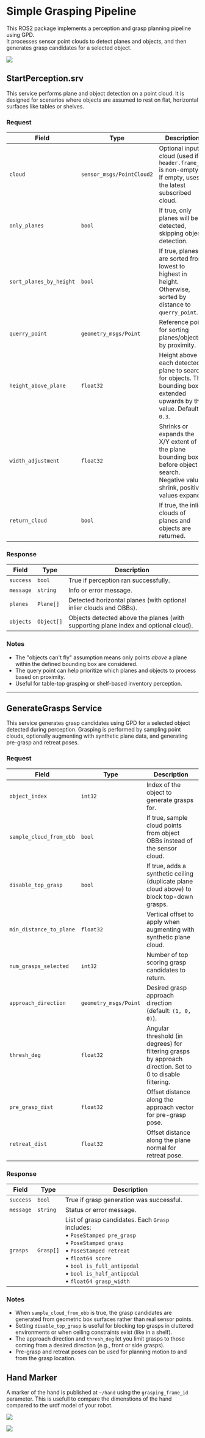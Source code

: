 # Simple Grasping Pipeline

This ROS2 package implements a perception and grasp planning pipeline using GPD.  
It processes sensor point clouds to detect planes and objects, and then generates grasp candidates for a selected object.

![](imgs/tiago_sim.png)

## StartPerception.srv
This service performs plane and object detection on a point cloud. It is designed for scenarios where objects are assumed to rest on flat, horizontal surfaces like tables or shelves.

### Request

| Field                      | Type                         | Description |
|---------------------------|------------------------------|-------------|
| `cloud`                   | `sensor_msgs/PointCloud2`    | Optional input cloud (used if `header.frame_id` is non-empty). If empty, uses the latest subscribed cloud. |
| `only_planes`             | `bool`                       | If true, only planes will be detected, skipping object detection. |
| `sort_planes_by_height`   | `bool`                       | If true, planes are sorted from lowest to highest in height. Otherwise, sorted by distance to `querry_point`. |
| `querry_point`            | `geometry_msgs/Point`        | Reference point for sorting planes/objects by proximity. |
| `height_above_plane`      | `float32`                    | Height above each detected plane to search for objects. The bounding box is extended upwards by this value. Default: `0.3`. |
| `width_adjustment`        | `float32`                    | Shrinks or expands the X/Y extent of the plane bounding box before object search. Negative values shrink, positive values expand. |
| `return_cloud`            | `bool`                       | If true, the inlier clouds of planes and objects are returned. |

### Response

| Field       | Type         | Description |
|-------------|--------------|-------------|
| `success`   | `bool`       | True if perception ran successfully. |
| `message`   | `string`     | Info or error message. |
| `planes`    | `Plane[]`    | Detected horizontal planes (with optional inlier clouds and OBBs). |
| `objects`   | `Object[]`   | Objects detected above the planes (with supporting plane index and optional cloud). |

### Notes

- The "objects can't fly" assumption means only points *above* a plane within the defined bounding box are considered.
- The query point can help prioritize which planes and objects to process based on proximity.
- Useful for table-top grasping or shelf-based inventory perception.


---
## GenerateGrasps Service

This service generates grasp candidates using GPD for a selected object detected during perception. Grasping is performed by sampling point clouds, optionally augmenting with synthetic plane data, and generating pre-grasp and retreat poses.

### Request

| Field                    | Type                      | Description |
|-------------------------|---------------------------|-------------|
| `object_index`          | `int32`                   | Index of the object to generate grasps for. |
| `sample_cloud_from_obb` | `bool`                    | If true, sample cloud points from object OBBs instead of the sensor cloud. |
| `disable_top_grasp`     | `bool`                    | If true, adds a synthetic ceiling (duplicate plane cloud above) to block top-down grasps. |
| `min_distance_to_plane` | `float32`                 | Vertical offset to apply when augmenting with synthetic plane cloud. |
| `num_grasps_selected`   | `int32`                   | Number of top scoring grasp candidates to return. |
| `approach_direction`    | `geometry_msgs/Point`     | Desired grasp approach direction (default: `(1, 0, 0)`). |
| `thresh_deg`            | `float32`                 | Angular threshold (in degrees) for filtering grasps by approach direction. Set to 0 to disable filtering. |
| `pre_grasp_dist`        | `float32`                 | Offset distance along the approach vector for pre-grasp pose. |
| `retreat_dist`          | `float32`                 | Offset distance along the plane normal for retreat pose. |

### Response

| Field       | Type        | Description |
|-------------|-------------|-------------|
| `success`   | `bool`      | True if grasp generation was successful. |
| `message`   | `string`    | Status or error message. |
| `grasps`    | `Grasp[]`   | List of grasp candidates. Each `Grasp` includes:<br>• `PoseStamped pre_grasp`<br>• `PoseStamped grasp`<br>• `PoseStamped retreat`<br>• `float64 score`<br>• `bool is_full_antipodal`<br>• `bool is_half_antipodal`<br>• `float64 grasp_width` |

### Notes

- When `sample_cloud_from_obb` is true, the grasp candidates are generated from geometric box surfaces rather than real sensor points.
- Setting `disable_top_grasp` is useful for blocking top grasps in cluttered environments or when ceiling constraints exist (like in a shelf).
- The approach direction and `thresh_deg` let you limit grasps to those coming from a desired direction (e.g., front or side grasps).
- Pre-grasp and retreat poses can be used for planning motion to and from the grasp location.


## Hand Marker
A marker of the hand is published at `~/hand` using the `grasping_frame_id` parameter. This is usefull to compare the dimenstions of the hand compared to the urdf model of your robot.

![](imgs/HandMarker.png)

![](imgs/HandMarker2.png)
